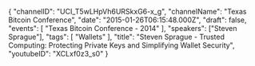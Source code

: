 {
    "channelID": "UCI_T5wLHpVh6URSkxG6-x_g",
    "channelName": "Texas Bitcoin Conference",
    "date": "2015-01-26T06:15:48.000Z",
    "draft": false,
    "events": [
        "Texas Bitcoin Conference - 2014"
    ],
    "speakers": ["Steven Sprague"],
    "tags": [
        "Wallets"
    ],
    "title": "Steven Sprague - Trusted Computing:  Protecting Private Keys and Simplifying Wallet Security",
    "youtubeID": "XCLxf0z3_s0"
}
